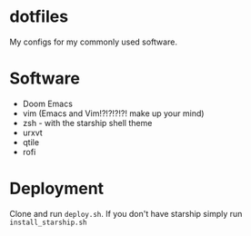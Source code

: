 # dotfiles #

My configs for my commonly used software.

# Software #

* Doom Emacs
* vim (Emacs and Vim!?!?!?!?! make up your mind) 
* zsh - with the starship shell theme
* urxvt
* qtile
* rofi

# Deployment #

Clone and run `deploy.sh`.
If you don't have starship simply run `install_starship.sh`
